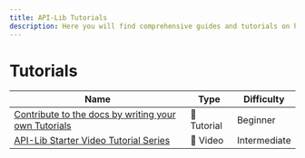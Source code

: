 ```yaml
---
title: API-Lib Tutorials
description: Here you will find comprehensive guides and tutorials on how to use our APIs to their fullest potential.
---
```


# Tutorials


| Name                                                 | Type        | Difficulty   |
|------------------------------------------------------|-------------|--------------|
| [Contribute to the docs by writing your own Tutorials](/tutorials/write-own-tutorials) | 📝 Tutorial | Beginner     |
| [API-Lib Starter Video Tutorial Series](https://www.youtube.com/watch?v=zLAn7Qp69yA)                      | 🎥 Video    | Intermediate |